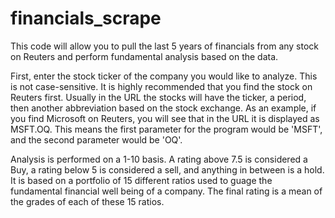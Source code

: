 # financials_scrape

This code will allow you to pull the last 5 years of financials from any stock on Reuters and perform fundamental analysis based on the data.

First, enter the stock ticker of the company you would like to analyze. This is not case-sensitive. It is highly recommended that you find the stock on Reuters first. Usually in the URL the stocks will have the ticker, a period, then another abbreviation based on the stock exchange. As an example, if you find Microsoft on Reuters, you will see that in the URL it is displayed as MSFT.OQ. This means the first parameter for the program would be 'MSFT', and the second parameter would be 'OQ'.

Analysis is performed on a 1-10 basis. A rating above 7.5 is considered a Buy, a rating below 5 is considered a sell, and anything in between is a hold. It is based on a portfolio of 15 different ratios used to guage the fundamental financial well being of a company. The final rating is a mean of the grades of each of these 15 ratios.
